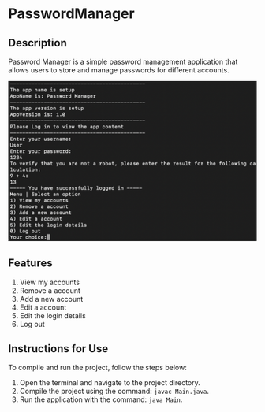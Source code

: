 # PasswordManager

## Description
Password Manager is a simple password management application that allows users to store and manage passwords for different accounts.

![](README/screenshot.png)

## Features

1) View my accounts
2) Remove a account
3) Add a new account
4) Edit a account
5) Edit the login details
0) Log out

## Instructions for Use
To compile and run the project, follow the steps below:

1. Open the terminal and navigate to the project directory.
2. Compile the project using the command: `javac Main.java`.
3. Run the application with the command: `java Main`.

